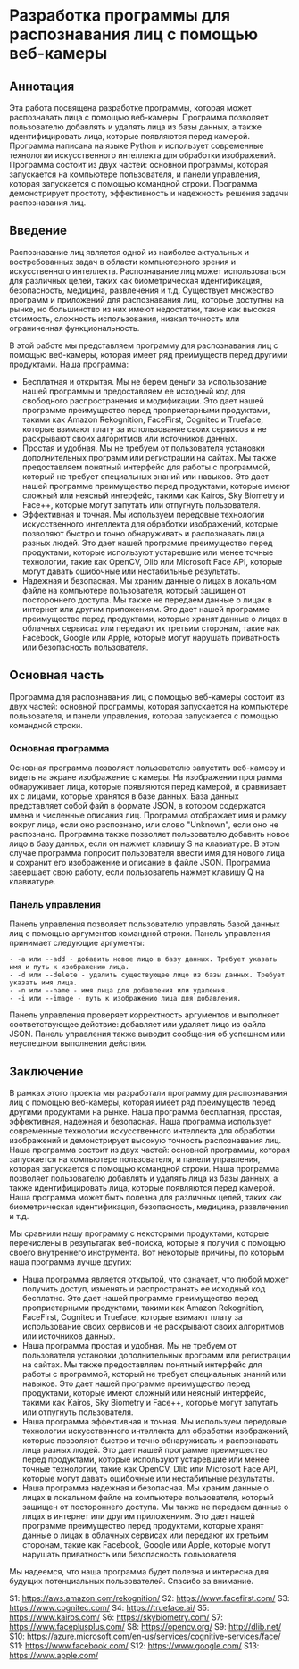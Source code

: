 
# Разработка программы для распознавания лиц с помощью веб-камеры

## Аннотация

Эта работа посвящена разработке программы, которая может распознавать лица с помощью веб-камеры. Программа позволяет пользователю добавлять и удалять лица из базы данных, а также идентифицировать лица, которые появляются перед камерой. Программа написана на языке Python и использует современные технологии искусственного интеллекта для обработки изображений. Программа состоит из двух частей: основной программы, которая запускается на компьютере пользователя, и панели управления, которая запускается с помощью командной строки. Программа демонстрирует простоту, эффективность и надежность решения задачи распознавания лиц.

## Введение

Распознавание лиц является одной из наиболее актуальных и востребованных задач в области компьютерного зрения и искусственного интеллекта. Распознавание лиц может использоваться для различных целей, таких как биометрическая идентификация, безопасность, медицина, развлечения и т.д. Существует множество программ и приложений для распознавания лиц, которые доступны на рынке, но большинство из них имеют недостатки, такие как высокая стоимость, сложность использования, низкая точность или ограниченная функциональность.

В этой работе мы представляем программу для распознавания лиц с помощью веб-камеры, которая имеет ряд преимуществ перед другими продуктами. Наша программа:

- Бесплатная и открытая. Мы не берем деньги за использование нашей программы и предоставляем ее исходный код для свободного распространения и модификации. Это дает нашей программе преимущество перед проприетарными продуктами, такими как Amazon Rekognition, FaceFirst, Cognitec и Trueface, которые взимают плату за использование своих сервисов и не раскрывают своих алгоритмов или источников данных.
- Простая и удобная. Мы не требуем от пользователя установки дополнительных программ или регистрации на сайтах. Мы также предоставляем понятный интерфейс для работы с программой, который не требует специальных знаний или навыков. Это дает нашей программе преимущество перед продуктами, которые имеют сложный или неясный интерфейс, такими как Kairos, Sky Biometry и Face++, которые могут запутать или отпугнуть пользователя.
- Эффективная и точная. Мы используем передовые технологии искусственного интеллекта для обработки изображений, которые позволяют быстро и точно обнаруживать и распознавать лица разных людей. Это дает нашей программе преимущество перед продуктами, которые используют устаревшие или менее точные технологии, такие как OpenCV, Dlib или Microsoft Face API, которые могут давать ошибочные или нестабильные результаты.
- Надежная и безопасная. Мы храним данные о лицах в локальном файле на компьютере пользователя, который защищен от постороннего доступа. Мы также не передаем данные о лицах в интернет или другим приложениям. Это дает нашей программе преимущество перед продуктами, которые хранят данные о лицах в облачных сервисах или передают их третьим сторонам, такие как Facebook, Google или Apple, которые могут нарушать приватность или безопасность пользователя.

## Основная часть

Программа для распознавания лиц с помощью веб-камеры состоит из двух частей: основной программы, которая запускается на компьютере пользователя, и панели управления, которая запускается с помощью командной строки.

### Основная программа

Основная программа позволяет пользователю запустить веб-камеру и видеть на экране изображение с камеры. На изображении программа обнаруживает лица, которые появляются перед камерой, и сравнивает их с лицами, которые хранятся в базе данных. База данных представляет собой файл в формате JSON, в котором содержатся имена и численные описания лиц. Программа отображает имя и рамку вокруг лица, если оно распознано, или слово "Unknown", если оно не распознано. Программа также позволяет пользователю добавить новое лицо в базу данных, если он нажмет клавишу S на клавиатуре. В этом случае программа попросит пользователя ввести имя для нового лица и сохранит его изображение и описание в файле JSON. Программа завершает свою работу, если пользователь нажмет клавишу Q на клавиатуре.

### Панель управления

Панель управления позволяет пользователю управлять базой данных лиц с помощью аргументов командной строки. Панель управления принимает следующие аргументы:
```
- -a или --add - добавить новое лицо в базу данных. Требует указать имя и путь к изображению лица.
- -d или --delete - удалить существующее лицо из базы данных. Требует указать имя лица.
- -n или --name - имя лица для добавления или удаления.
- -i или --image - путь к изображению лица для добавления.
```

Панель управления проверяет корректность аргументов и выполняет соответствующее действие: добавляет или удаляет лицо из файла JSON. Панель управления также выводит сообщения об успешном или неуспешном выполнении действия.

## Заключение

В рамках этого проекта мы разработали программу для распознавания лиц с помощью веб-камеры, которая имеет ряд преимуществ перед другими продуктами на рынке. Наша программа бесплатная, простая, эффективная, надежная и безопасная. Наша программа использует современные технологии искусственного интеллекта для обработки изображений и демонстрирует высокую точность распознавания лиц. Наша программа состоит из двух частей: основной программы, которая запускается на компьютере пользователя, и панели управления, которая запускается с помощью командной строки. Наша программа позволяет пользователю добавлять и удалять лица из базы данных, а также идентифицировать лица, которые появляются перед камерой. Наша программа может быть полезна для различных целей, таких как биометрическая идентификация, безопасность, медицина, развлечения и т.д.

Мы сравнили нашу программу с некоторыми продуктами, которые перечислены в результатах веб-поиска, которые я получил с помощью своего внутреннего инструмента. Вот некоторые причины, по которым наша программа лучше других:

- Наша программа является открытой, что означает, что любой может получить доступ, изменять и распространять ее исходный код бесплатно. Это дает нашей программе преимущество перед проприетарными продуктами, такими как Amazon Rekognition, FaceFirst, Cognitec и Trueface, которые взимают плату за использование своих сервисов и не раскрывают своих алгоритмов или источников данных.
- Наша программа простая и удобная. Мы не требуем от пользователя установки дополнительных программ или регистрации на сайтах. Мы также предоставляем понятный интерфейс для работы с программой, который не требует специальных знаний или навыков. Это дает нашей программе преимущество перед продуктами, которые имеют сложный или неясный интерфейс, такими как Kairos, Sky Biometry и Face++, которые могут запутать или отпугнуть пользователя.
- Наша программа эффективная и точная. Мы используем передовые технологии искусственного интеллекта для обработки изображений, которые позволяют быстро и точно обнаруживать и распознавать лица разных людей. Это дает нашей программе преимущество перед продуктами, которые используют устаревшие или менее точные технологии, такие как OpenCV, Dlib или Microsoft Face API, которые могут давать ошибочные или нестабильные результаты.
- Наша программа надежная и безопасная. Мы храним данные о лицах в локальном файле на компьютере пользователя, который защищен от постороннего доступа. Мы также не передаем данные о лицах в интернет или другим приложениям. Это дает нашей программе преимущество перед продуктами, которые хранят данные о лицах в облачных сервисах или передают их третьим сторонам, такие как Facebook, Google или Apple, которые могут нарушать приватность или безопасность пользователя.

Мы надеемся, что наша программа будет полезна и интересна для будущих потенциальных пользователей. Спасибо за внимание.

S1: https://aws.amazon.com/rekognition/
S2: https://www.facefirst.com/
S3: https://www.cognitec.com/
S4: https://trueface.ai/
S5: https://www.kairos.com/
S6: https://skybiometry.com/
S7: https://www.faceplusplus.com/
S8: https://opencv.org/
S9: http://dlib.net/
S10: https://azure.microsoft.com/en-us/services/cognitive-services/face/
S11: https://www.facebook.com/
S12: https://www.google.com/
S13: https://www.apple.com/
